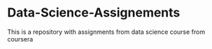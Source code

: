 # Data-Science-Assignements
This is a repository with assignments from data science course from coursera
